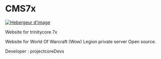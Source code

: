 # CMS7x

<a target="_blank" href="http://www.hostingpics.net" title="Hebergeur d'image"><img src="https://img15.hostingpics.net/pics/964916site.png" border="0" alt="Hebergeur d'image" /></a>

Website for trinitycore 7x

Website for World Of Warcraft (Wow) Legion private server Open source.

Developer : projectcoreDevs
